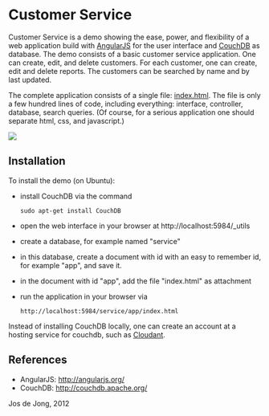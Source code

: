 # Customer Service

Customer Service is a demo showing the ease, power, and flexibility of
a web application build with
[AngularJS](http://angularjs.org/) for the user interface and
[CouchDB](http://couchdb.apache.org/) as database.
The demo consists of a basic customer service application.
One can create, edit, and delete customers.
For each customer, one can create, edit and delete reports.
The customers can be searched by name and by last updated.

The complete application consists of a single file:
[index.html](https://github.com/wjosdejong/customerservice/blob/master/index.html).
The file is only a few hundred lines of code, including everything:
interface, controller, database, search queries.
(Of course, for a serious application one should separate html, css, and javascript.)

<img src="https://raw.github.com/wjosdejong/customerservice/master/screenshot.png">


## Installation

To install the demo (on Ubuntu):

- install CouchDB via the command

      sudo apt-get install CouchDB

- open the web interface in your browser at http://localhost:5984/_utils
- create a database, for example named "service"
- in this database, create a document with id with an easy to remember
  id, for example "app", and save it.
- in the document with id "app", add the file "index.html" as attachment
- run the application in your browser via

      http://localhost:5984/service/app/index.html


Instead of installing CouchDB locally, one can create an account at a hosting
service for couchdb, such as [Cloudant](https://cloudant.com/).


## References

- AngularJS: http://angularjs.org/
- CouchDB: http://couchdb.apache.org/


Jos de Jong, 2012
